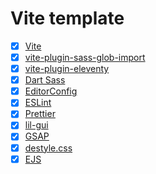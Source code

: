 # Vite template

- [x] [Vite](https://github.com/vitejs/vite)
- [x] [vite-plugin-sass-glob-import](https://github.com/cmalven/vite-plugin-sass-glob-import)
- [x] [vite-plugin-eleventy](https://github.com/Snugug/vite-plugin-eleventy)
- [x] [Dart Sass](https://github.com/sass/dart-sass)
- [x] [EditorConfig](https://editorconfig.org/)
- [x] [ESLint](https://editorconfig.org/)
- [x] [Prettier](https://prettier.io/)
- [x] [lil-gui](https://lil-gui.georgealways.com/)
- [x] [GSAP](https://greensock.com/gsap/)
- [x] [destyle.css](https://github.com/nicolas-cusan/destyle.css)
- [x] [EJS](https://ejs.co/)
